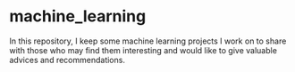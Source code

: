 # machine_learning
In this repository, I keep some machine learning projects I work on to share with those who may find them interesting and would like to give valuable advices and recommendations.
